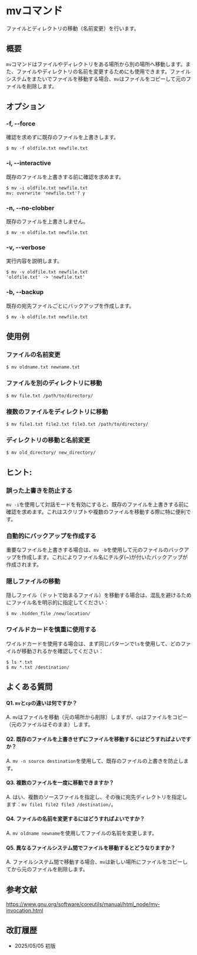 # mvコマンド

ファイルとディレクトリの移動（名前変更）を行います。

## 概要

`mv`コマンドはファイルやディレクトリをある場所から別の場所へ移動します。また、ファイルやディレクトリの名前を変更するためにも使用できます。ファイルシステムをまたいでファイルを移動する場合、`mv`はファイルをコピーして元のファイルを削除します。

## オプション

### **-f, --force**

確認を求めずに既存のファイルを上書きします。

```console
$ mv -f oldfile.txt newfile.txt
```

### **-i, --interactive**

既存のファイルを上書きする前に確認を求めます。

```console
$ mv -i oldfile.txt newfile.txt
mv: overwrite 'newfile.txt'? y
```

### **-n, --no-clobber**

既存のファイルを上書きしません。

```console
$ mv -n oldfile.txt newfile.txt
```

### **-v, --verbose**

実行内容を説明します。

```console
$ mv -v oldfile.txt newfile.txt
'oldfile.txt' -> 'newfile.txt'
```

### **-b, --backup**

既存の宛先ファイルごとにバックアップを作成します。

```console
$ mv -b oldfile.txt newfile.txt
```

## 使用例

### ファイルの名前変更

```console
$ mv oldname.txt newname.txt
```

### ファイルを別のディレクトリに移動

```console
$ mv file.txt /path/to/directory/
```

### 複数のファイルをディレクトリに移動

```console
$ mv file1.txt file2.txt file3.txt /path/to/directory/
```

### ディレクトリの移動と名前変更

```console
$ mv old_directory/ new_directory/
```

## ヒント:

### 誤った上書きを防止する

`mv -i`を使用して対話モードを有効にすると、既存のファイルを上書きする前に確認を求めます。これはスクリプトや複数のファイルを移動する際に特に便利です。

### 自動的にバックアップを作成する

重要なファイルを上書きする場合は、`mv -b`を使用して元のファイルのバックアップを作成します。これによりファイル名にチルダ(~)が付いたバックアップが作成されます。

### 隠しファイルの移動

隠しファイル（ドットで始まるファイル）を移動する場合は、混乱を避けるためにファイル名を明示的に指定してください：
```console
$ mv .hidden_file /new/location/
```

### ワイルドカードを慎重に使用する

ワイルドカードを使用する場合は、まず同じパターンで`ls`を使用して、どのファイルが移動されるかを確認してください：
```console
$ ls *.txt
$ mv *.txt /destination/
```

## よくある質問

#### Q1. `mv`と`cp`の違いは何ですか？
A. `mv`はファイルを移動（元の場所から削除）しますが、`cp`はファイルをコピー（元のファイルはそのまま）します。

#### Q2. 既存のファイルを上書きせずにファイルを移動するにはどうすればよいですか？
A. `mv -n source destination`を使用して、既存のファイルの上書きを防止します。

#### Q3. 複数のファイルを一度に移動できますか？
A. はい、複数のソースファイルを指定し、その後に宛先ディレクトリを指定します：`mv file1 file2 file3 /destination/`。

#### Q4. ファイルの名前を変更するにはどうすればよいですか？
A. `mv oldname newname`を使用してファイルの名前を変更します。

#### Q5. 異なるファイルシステム間でファイルを移動するとどうなりますか？
A. ファイルシステム間で移動する場合、`mv`は新しい場所にファイルをコピーしてから元のファイルを削除します。

## 参考文献

https://www.gnu.org/software/coreutils/manual/html_node/mv-invocation.html

## 改訂履歴

- 2025/05/05 初版